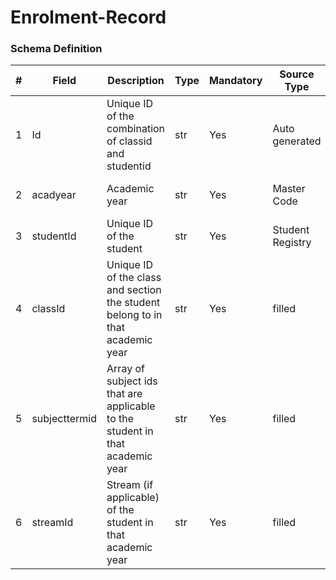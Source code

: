 Enrolment-Record
===

### Schema Definition

|**#**|**Field**|**Description**|**Type**|**Mandatory**|**Source Type**|**Source overview**|**Comments**|
|---------|---------|--------|--------|--------|--------|--------|---------------|
|1|Id|Unique ID of the combination of classid and studentid|str|Yes|Auto generated|-||
|2|acadyear|Academic year |str|Yes|Master Code|Acad Year Codes||
|3|studentId|Unique ID of the student|str|Yes|Student Registry|-||
|4|classId|Unique ID of the class and section the student belong to in that academic year|str|Yes|filled|-||
|5|subjecttermid|Array of subject ids that are applicable to the student in that academic year|str|Yes|filled|Term mapped to Subject Category||
|6|streamId|Stream (if applicable) of the student in that academic year|str|Yes|filled|-||
